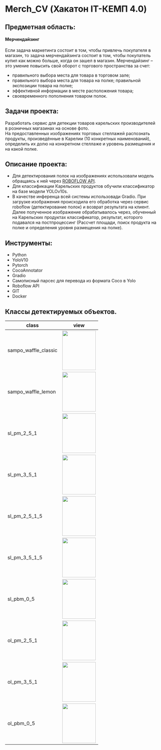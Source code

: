 # Merch_CV (Хакатон IT-КЕМП 4.0)

## Предметная область:  
#### Мерчендайзинг  
Если задача маркетинга состоит в том, чтобы привлечь покупателя в магазин, то задача мерчендайзинга состоит в том, чтобы покупатель купил как можно больше, когда он зашел в магазин.
Мерчендайзинг – это умение повысить свой оборот с торгового пространства за счет:

* правильного выбора места для товара в торговом зале;
* правильного выбора места для товара на полке; правильной экспозиции товара на полке;
* эффективной информации в месте расположения товара;
* своевременного пополнения товаром полок.

## Задачи проекта:
Разработать сервис для детекции товаров карельских производителей в розничных магазинах на основе фото.  
На предоставленных изображениях торговых стеллажей распознать продукты, произведённые в Карелии (10 конкретных наименований), определить их долю на конкретном стеллаже и уровень размещения и на какой полке.

## Описание проекта:  
* Для детектирования полок на изображениях использовали модель обращаясь к ней через [ROBOFLOW API](https://universe.roboflow.com/shelfdetect-yzkro/shelves-ugxt3).
* Для классификации Карельских продуктов обучили классификатор на базе модели YOLOv10s.
* В качестве инференца всей системы использовади Gradio. При загрузке изображения происходила его обработка через сервис roboflow (детектирование полок) и возврат результата на клиент. Далее полученное изображение обрабатывалось через, обученный на Карельских продуктах классификатор, результат, которого подавался на постпроцессинг (Рассчет площади, поиск продукта на полке и определения уровня размещения на полке).

## Инструменты:
* Python
* YoloV10
* Pytorch
* CocoAnnotator
* Gradio
* Самописный парсес для перевода из формата Coco в Yolo
* Roboflow API
* GIT
* Docker

## Классы детектируемых объектов.

| class                | view |
|----------------------|------|
| sampo_waffle_classic |<image src="face_images/vafles.png" width="110" height="130">|
| sampo_waffle_lemon   |<image src="face_images/vafles2.png" width="110" height="130">|
| sl_pm_2_5_1          |<image src="face_images/milk1.png" width="110" height="130">|
| sl_pm_3_5_1          |<image src="face_images/milk2.png" width="110" height="130">|
| sl_pm_2_5_1_5        |<image src="face_images/milk3.png" width="110" height="130">|
| sl_pm_3_5_1_5        |<image src="face_images/milk4.png" width="110" height="130">|
| sl_pbm_0_5           |<image src="face_images/milk5.png" width="110" height="130">|
| ol_pm_2_5_1          |<image src="face_images/milk6.png" width="110" height="130">|
| ol_pm_3_5_1          |<image src="face_images/milk7.png" width="110" height="130">|
| ol_pbm_0_5           |<image src="face_images/milk8.png" width="110" height="130">|
